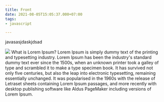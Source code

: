 ```yaml
---
title: Front
date: 2021-08-05T15:05:37.000+07:00
tags:
- javascript

---
```

javasasjdaskjdsad

![](/uploads/screenshot-from-2021-08-04-07-11-09.png)
What is Lorem Ipsum?
Lorem Ipsum is simply dummy text of the printing and typesetting industry. Lorem Ipsum has been the industry's standard dummy text ever since the 1500s, when an unknown printer took a galley of type and scrambled it to make a type specimen book. It has survived not only five centuries, but also the leap into electronic typesetting, remaining essentially unchanged. It was popularised in the 1960s with the release of Letraset sheets containing Lorem Ipsum passages, and more recently with desktop publishing software like Aldus PageMaker including versions of Lorem Ipsum.